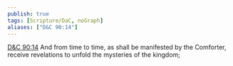 ```yaml
---
publish: true
tags: [Scripture/DaC, noGraph]
aliases: ["D&C 90:14"]
---
```

[D&C 90:14](https://churchofjesuschrist.org/study/scriptures/dc-testament/dc/90?lang=eng&id=p14#p14) And from time to time, as shall be manifested by the Comforter, receive revelations to unfold the mysteries of the kingdom;
